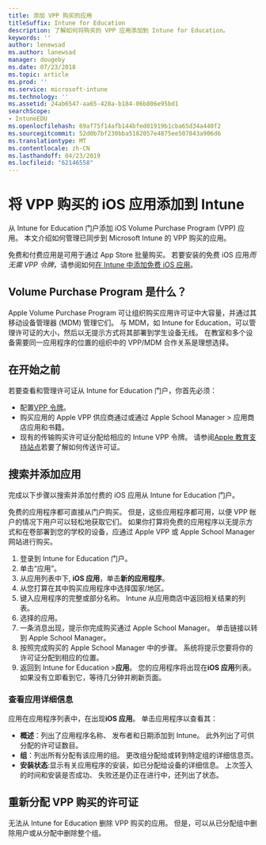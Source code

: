 ```yaml
---
title: 添加 VPP 购买的应用
titleSuffix: Intune for Education
description: 了解如何将购买的 VPP 应用添加到 Intune for Education。
keywords: ''
author: lenewsad
ms.author: lanewsad
manager: dougeby
ms.date: 07/23/2018
ms.topic: article
ms.prod: ''
ms.service: microsoft-intune
ms.technology: ''
ms.assetid: 24ab6547-aa65-428a-b184-06b806e95bd1
searchScope:
- IntuneEDU
ms.openlocfilehash: 69af75f14afb144bfed01919b1cba65d34a440f2
ms.sourcegitcommit: 52d0b7bf230bba5182057e4875ee507843a906d6
ms.translationtype: MT
ms.contentlocale: zh-CN
ms.lasthandoff: 04/23/2019
ms.locfileid: "62146558"
---
```

# <a name="add-vpp-purchased-ios-apps-to-intune"></a>将 VPP 购买的 iOS 应用添加到 Intune

从 Intune for Education 门户添加 iOS Volume Purchase Program (VPP) 应用。 本文介绍如何管理已同步到 Microsoft Intune 的 VPP 购买的应用。

免费和付费应用是可用于通过 App Store 批量购买。 若要安装的免费 iOS 应用*而无需 VPP 令牌*，请参阅如何[在 Intune 中添加免费 iOS 应用](add-apps-ios.md)。  

## <a name="what-is-the-volume-purchase-program"></a>Volume Purchase Program 是什么？
Apple Volume Purchase Program 可让组织购买应用许可证中大容量，并通过其移动设备管理器 (MDM) 管理它们。 与 MDM，如 Intune for Education，可以管理许可证的大小，然后以无提示方式将其部署到学生设备无线。 在教室和多个设备需要同一应用程序的位置的组织中的 VPP/MDM 合作关系是理想选择。 

## <a name="before-you-begin"></a>在开始之前
若要查看和管理许可证从 Intune for Education 门户，你首先必须：  
* 配置[VPP 令牌](setup-ios-device-management.md)。
* 购买应用的 Apple VPP 供应商通过或通过 Apple School Manager > 应用商店应用和书籍。
* 现有的传输购买许可证分配给相应的 Intune VPP 令牌。 请参阅[Apple 教育支持站点](https://support.apple.com/education)若要了解如何传送许可证。 

## <a name="search-and-add-apps"></a>搜索并添加应用
完成以下步骤以搜索并添加付费的 iOS 应用从 Intune for Education 门户。 

免费的应用程序都可直接从门户购买。 但是，这些应用程序都可用，以便 VPP 帐户的情况下用户可以轻松地获取它们。 如果你打算将免费的应用程序以无提示方式和在卷部署到您的学校的设备，应通过 Apple VPP 或 Apple School Manager 网站进行购买。

1. 登录到 Intune for Education 门户。
2. 单击“应用”。
3. 从应用列表中下, **iOS 应用**，单击**新的应用程序**。
4. 从您打算在其中购买应用程序中选择国家/地区。
5. 键入应用程序的完整或部分名称。 Intune 从应用商店中返回相关结果的列表。 
6. 选择的应用。 
7. 一条消息出现，提示你完成购买通过 Apple School Manager。 单击链接以转到 Apple School Manager。
8. 按照完成购买的 Apple School Manager 中的步骤。 系统将提示您要将你的许可证分配到相应的位置。
9. 返回到 Intune for Education >**应用**。 您的应用程序将出现在**iOS 应用**列表。 如果没有立即看到它，等待几分钟并刷新页面。

### <a name="view-app-details"></a>查看应用详细信息
应用在应用程序列表中，在出现**iOS 应用**。 单击应用程序以查看其：

* **概述**：列出了应用程序名称、 发布者和日期添加到 Intune。 此外列出了可供分配的许可证数目。
* **组**：列出所有分配有该应用的组。 更改组分配给或转到特定组的详细信息页。
* **安装状态**:显示有关应用程序的安装，如已分配给设备的详细信息。 上次签入的时间和安装是否成功、 失败还是仍正在进行中，还列出了状态。

## <a name="reassign-vpp-purchased-licenses"></a>重新分配 VPP 购买的许可证
无法从 Intune for Education 删除 VPP 购买的应用。 但是，可以从已分配组中删除用户或从分配中删除整个组。  

